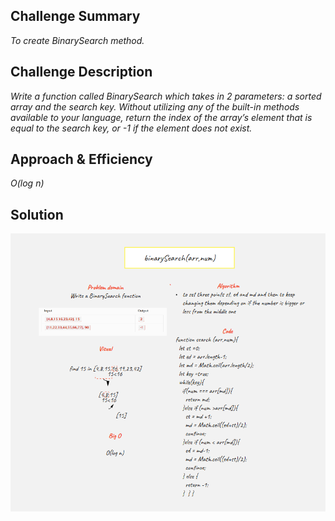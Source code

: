 ## Challenge Summary
*To create BinarySearch method.*

## Challenge Description
*Write a function called BinarySearch which takes in 2 parameters: a sorted array and the search key. Without utilizing any of the built-in methods available to your language, return the index of the array’s element that is equal to the search key, or -1 if the element does not exist.*

## Approach & Efficiency
*O(log n)*

## Solution
![image](./assets/challenge-03.png)
